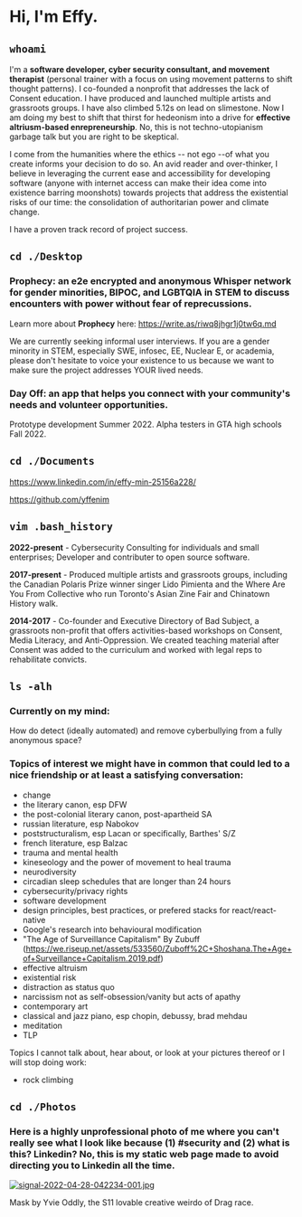 # Hi, I'm Effy.
 

## `whoami` 

I'm a **software developer, cyber security consultant, and movement therapist** (personal trainer with a focus on using movement patterns to shift thought patterns). I co-founded a nonprofit that addresses the lack of Consent education. I have produced and launched multiple artists and grassroots groups. I have also climbed 5.12s on lead on slimestone. Now I am doing my best to shift that thirst for hedeonism into a drive for **effective altriusm-based enrepreneurship**. No, this is not techno-utopianism garbage talk but you are right to be skeptical. 

I come from the humanities where the ethics -- not ego --of what you create informs your decision to do so. An avid reader and over-thinker, I believe in 
leveraging the current ease and accessibility for developing software (anyone with internet access can make their idea come into existence barring moonshots) towards projects that address the existential risks of our time: the consolidation of authoritarian power and climate change.

I have a proven track record of project success.

## `cd ./Desktop`

### Prophecy: an e2e encrypted and anonymous Whisper network for gender minorities, BIPOC, and LGBTQIA in STEM to discuss encounters with power without fear of reprecussions. 

Learn more about **Prophecy** here: https://write.as/riwq8jhgr1j0tw6q.md

We are currently seeking informal user interviews. If you are a gender minority in STEM, especially SWE, infosec, EE, Nuclear E, or academia, please don't hesitate to voice your existence to us because we want to make sure the project addresses YOUR lived needs.

### Day Off: an app that helps you connect with your community's needs and volunteer opportunities. 

Prototype development Summer 2022. Alpha testers in GTA high schools Fall 2022.


## `cd ./Documents`

https://www.linkedin.com/in/effy-min-25156a228/

https://github.com/yffenim


## `vim .bash_history`

**2022-present** - Cybersecurity Consulting for individuals and small enterprises; Developer and contributer to open source software. 

**2017-present** - Produced multiple artists and grassroots groups, including the Canadian Polaris Prize winner singer Lido Pimienta and the Where Are You From Collective who run Toronto's Asian Zine Fair and Chinatown History walk. 

**2014-2017** - Co-founder and Executive Directory of Bad Subject, a grassroots non-profit that offers activities-based workshops on Consent, Media Literacy, and Anti-Oppression. We created teaching material after Consent was added to the curriculum and worked with legal reps to rehabilitate convicts.


## `ls -alh`

### Currently on my mind: 

How do detect (ideally automated) and remove cyberbullying from a fully anonymous space?

### Topics of interest we might have in common that could led to a nice friendship or at least a satisfying conversation:
- change
- the literary canon, esp DFW
- the post-colonial literary canon, post-apartheid SA
- russian literature, esp Nabokov
- poststructuralism, esp Lacan or specifically, Barthes' S/Z
- french literature, esp Balzac
- trauma and mental health
- kineseology and the power of movement to heal trauma
- neurodiversity
- circadian sleep schedules that are longer than 24 hours
- cybersecurity/privacy rights
- software development
- design principles, best practices, or prefered stacks for react/react-native
- Google's research into behavioural modification
- "The Age of Surveillance Capitalism" By Zubuff (https://we.riseup.net/assets/533560/Zuboff%2C+Shoshana.The+Age+of+Surveillance+Capitalism.2019.pdf)
- effective altruism
- existential risk
- distraction as status quo
- narcissism not as self-obsession/vanity but acts of apathy
- contemporary art
- classical and jazz piano, esp chopin, debussy, brad mehdau
- meditation
- TLP

Topics I cannot talk about, hear about, or look at your pictures thereof or I will stop doing work:
- rock climbing

## `cd ./Photos`

### Here is a highly unprofessional photo of me where you can't really see what I look like because (1) #security and (2) what is this? Linkedin? No, this is my static web page made to avoid directing you to Linkedin all the time. 

[![signal-2022-04-28-042234-001.jpg](https://i.postimg.cc/kG5fJqzh/signal-2022-04-28-042234-001.jpg)](https://postimg.cc/G8Zkzwck)

Mask by Yvie Oddly, the S11 lovable creative weirdo of Drag race.

